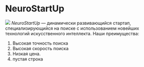 # NeuroStartUp
![](https://netology-code.github.io/git-homeworks/introduction/assets/logo.png)
*NeuroStartUp* — динамически развивающийся стартап, специализирующийся на поиске с использованием новейших технологий искусственного интеллекта.
Наши преимущества:
 1. Высокая точность поиска
 2. Высокая скорость поиска
 3. Низкая цена.
 4. пустая строка